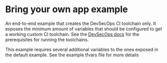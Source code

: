 # Bring your own app example

An end-to-end example that creates the DevSecOps CI toolchain only. It exposes the minimum amount of variables that should be configured to get a working custom CI toolchain. See the [DevSecOps docs](https://cloud.ibm.com/docs/devsecops?topic=devsecops-cd-devsecops-tekton-ci-compliance) for the prerequisites for running the toolchains.

This example requires several additional variables to the ones exposed in the default example. See the example tfvars file for more details
